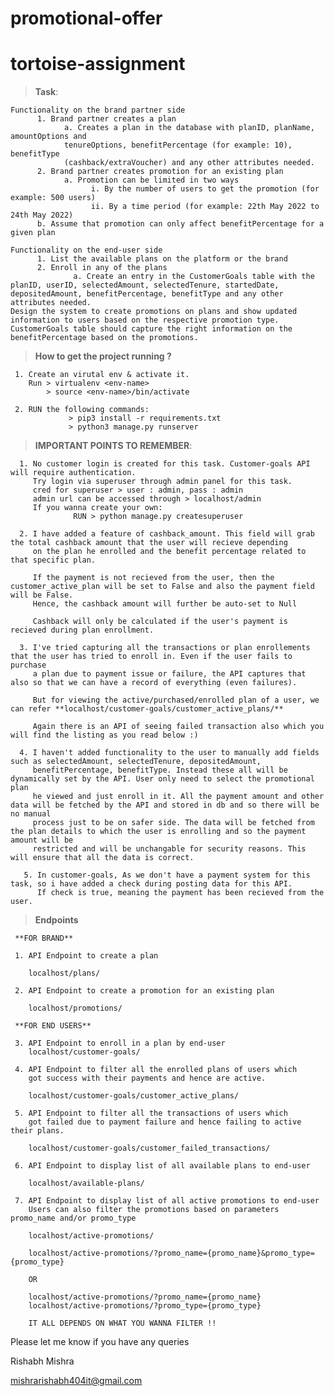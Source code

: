 # promotional-offer

# tortoise-assignment

> **Task**:

    Functionality on the brand partner side
          1. Brand partner creates a plan
                a. Creates a plan in the database with planID, planName, amountOptions and
                tenureOptions, benefitPercentage (for example: 10), benefitType
                (cashback/extraVoucher) and any other attributes needed. 
          2. Brand partner creates promotion for an existing plan
                a. Promotion can be limited in two ways
                      i. By the number of users to get the promotion (for example: 500 users)
                      ii. By a time period (for example: 22th May 2022 to 24th May 2022)
          b. Assume that promotion can only affect benefitPercentage for a given plan
          
    Functionality on the end-user side
          1. List the available plans on the platform or the brand
          2. Enroll in any of the plans
                  a. Create an entry in the CustomerGoals table with the planID, userID, selectedAmount, selectedTenure, startedDate, depositedAmount, benefitPercentage, benefitType and any other attributes needed.
    Design the system to create promotions on plans and show updated information to users based on the respective promotion type. 
    CustomerGoals table should capture the right information on the benefitPercentage based on the promotions.
    
> **How to get the project running ?**

     1. Create an virutal env & activate it.
        Run > virtualenv <env-name>
            > source <env-name>/bin/activate

     2. RUN the following commands:
                 > pip3 install -r requirements.txt 
                 > python3 manage.py runserver

> **IMPORTANT POINTS TO REMEMBER**:

      1. No customer login is created for this task. Customer-goals API will require authentication. 
         Try login via superuser through admin panel for this task.
         cred for superuser > user : admin, pass : admin
         admin url can be accessed through > localhost/admin
         If you wanna create your own: 
                  RUN > python manage.py createsuperuser
      
      2. I have added a feature of cashback_amount. This field will grab the total cashback amount that the user will recieve depending
         on the plan he enrolled and the benefit percentage related to that specific plan. 
         
         If the payment is not recieved from the user, then the customer_active_plan will be set to False and also the payment field will be False.
         Hence, the cashback amount will further be auto-set to Null
         
         Cashback will only be calculated if the user's payment is recieved during plan enrollment.

      3. I've tried capturing all the transactions or plan enrollements that the user has tried to enroll in. Even if the user fails to purchase
         a plan due to payment issue or failure, the API captures that also so that we can have a record of everything (even failures).
         
         But for viewing the active/purchased/enrolled plan of a user, we can refer **localhost/customer-goals/customer_active_plans/**
         
         Again there is an API of seeing failed transaction also which you will find the listing as you read below :)
       
      4. I haven't added functionality to the user to manually add fields such as selectedAmount, selectedTenure, depositedAmount,
         benefitPercentage, benefitType. Instead these all will be dynamically set by the API. User only need to select the promotional plan
         he viewed and just enroll in it. All the payment amount and other data will be fetched by the API and stored in db and so there will be no manual
         process just to be on safer side. The data will be fetched from the plan details to which the user is enrolling and so the payment amount will be
         restricted and will be unchangable for security reasons. This will ensure that all the data is correct.
       
       5. In customer-goals, As we don't have a payment system for this task, so i have added a check during posting data for this API. 
          If check is true, meaning the payment has been recieved from the user.


> **Endpoints**

     **FOR BRAND**

     1. API Endpoint to create a plan

        localhost/plans/

     2. API Endpoint to create a promotion for an existing plan

        localhost/promotions/
        
     **FOR END USERS**   
      
     3. API Endpoint to enroll in a plan by end-user
        localhost/customer-goals/
        
     4. API Endpoint to filter all the enrolled plans of users which 
        got success with their payments and hence are active.
        
        localhost/customer-goals/customer_active_plans/
        
     5. API Endpoint to filter all the transactions of users which 
        got failed due to payment failure and hence failing to active their plans.
        
        localhost/customer-goals/customer_failed_transactions/
        
     6. API Endpoint to display list of all available plans to end-user
     
        localhost/available-plans/
        
     7. API Endpoint to display list of all active promotions to end-user
        Users can also filter the promotions based on parameters promo_name and/or promo_type
        
        localhost/active-promotions/
        
        localhost/active-promotions/?promo_name={promo_name}&promo_type={promo_type}
        
        OR
        
        localhost/active-promotions/?promo_name={promo_name}
        localhost/active-promotions/?promo_type={promo_type}
        
        IT ALL DEPENDS ON WHAT YOU WANNA FILTER !!
        
        


       
Please let me know if you have any queries

Rishabh Mishra

mishrarishabh404it@gmail.com
